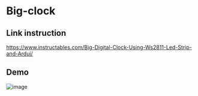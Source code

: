 # Big-clock
## Link instruction
https://www.instructables.com/Big-Digital-Clock-Using-Ws2811-Led-Strip-and-Ardui/

## Demo
![image](https://github.com/user-attachments/assets/539bc4b1-f45e-47e1-bcad-aeef0c8be2e4)
